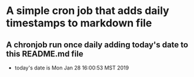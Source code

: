 A simple cron job that adds daily timestamps to markdown file
============================================================
## A chronjob run once daily adding today's date to this README.md file
* today's date is Mon Jan 28 16:00:53 MST 2019
